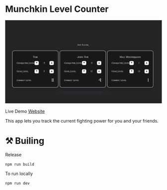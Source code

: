 # Munchkin Level Counter

![alt text](img/preview.png "Preview")

Live Demo [Website](https://freelenzer.github.io/munchkin-level-counter/)

This app lets you track the current fighting power for you and your friends.

# ⚒️ Builing

Release

```
npm run build
```

To run locally

```
npm run dev
```